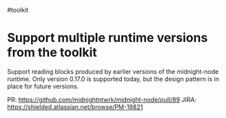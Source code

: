 #toolkit
# Support multiple runtime versions from the toolkit

Support reading blocks produced by earlier versions of the midnight-node runtime. Only version 0.17.0 is supported today, but the design pattern is in place for future versions.

PR: https://github.com/midnightntwrk/midnight-node/pull/89
JIRA: https://shielded.atlassian.net/browse/PM-19821